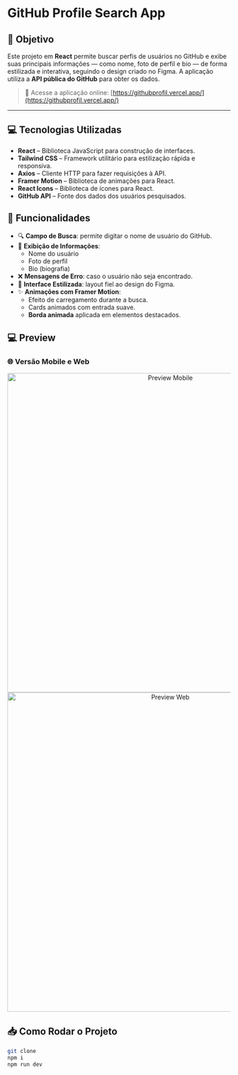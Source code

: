 # GitHub Profile Search App

## 📌 Objetivo

Este projeto em **React** permite buscar perfis de usuários no GitHub e exibe suas principais informações — como nome, foto de perfil e bio — de forma estilizada e interativa, seguindo o design criado no Figma. A aplicação utiliza a **API pública do GitHub** para obter os dados.

> 🚀 Acesse a aplicação online: [https://githubprofil.vercel.app/](https://githubprofil.vercel.app/)

---
## 💻 Tecnologias Utilizadas

- **React** – Biblioteca JavaScript para construção de interfaces.
- **Tailwind CSS** – Framework utilitário para estilização rápida e responsiva.
- **Axios** – Cliente HTTP para fazer requisições à API.
- **Framer Motion** – Biblioteca de animações para React.
- **React Icons** – Biblioteca de ícones para React.
- **GitHub API** – Fonte dos dados dos usuários pesquisados.

## 🔑 Funcionalidades

- 🔍 **Campo de Busca**: permite digitar o nome de usuário do GitHub.
- 📄 **Exibição de Informações**:
  - Nome do usuário
  - Foto de perfil
  - Bio (biografia)
- ❌ **Mensagens de Erro**: caso o usuário não seja encontrado.
- 🎨 **Interface Estilizada**: layout fiel ao design do Figma.
- ✨ **Animações com Framer Motion**:
  - Efeito de carregamento durante a busca.
  - Cards animados com entrada suave.
  - **Borda animada** aplicada em elementos destacados.

## 💻 Preview

### 🌐 Versão Mobile e Web

<div align="center">
  <img src="https://github.com/user-attachments/assets/d2fba866-312a-48db-8cc3-8205a3424200" alt="Preview Mobile" width="720"/>
  <br/>
  <img src="https://github.com/user-attachments/assets/c15d0a5b-5217-4f94-b52b-403a92ecf66e" alt="Preview Web" width="720"/>
</div>

## 📥 Como Rodar o Projeto

```bash
git clone 
npm i
npm run dev

